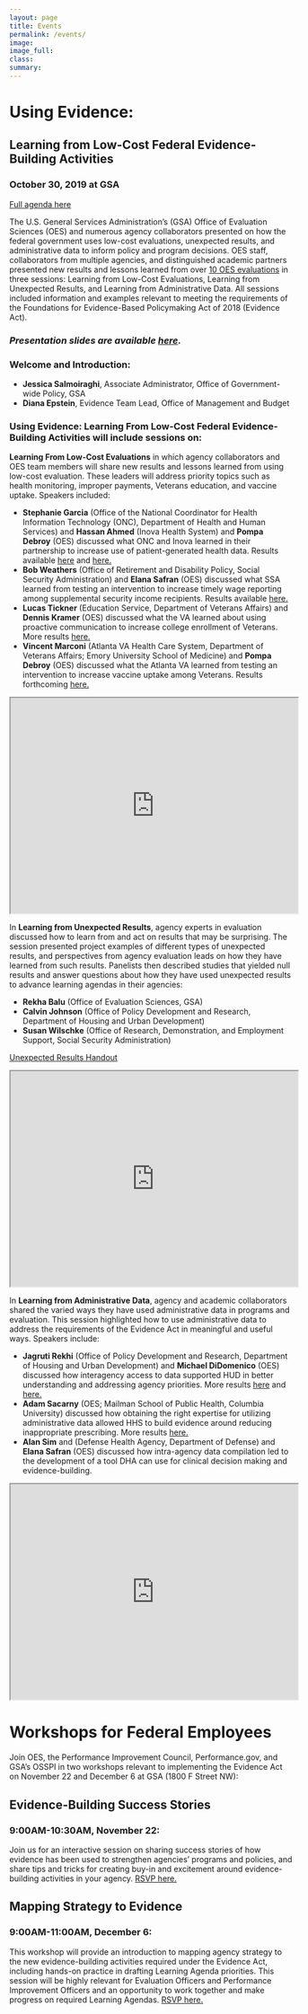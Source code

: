 ```yaml
---
layout: page
title: Events
permalink: /events/
image:
image_full: 
class:
summary: 
---
```

# Using Evidence: 
## Learning from Low-Cost Federal Evidence-Building Activities 
### October 30, 2019 at GSA
<a href="{{ '/assets/files/event-agenda-2019.pdf' | prepend: site.baseurl }}">Full agenda here</a>

The U.S. General Services Administration’s (GSA) Office of Evaluation Sciences (OES) and numerous agency collaborators presented on how the federal government uses low-cost evaluations, unexpected results, and administrative data to inform policy and program decisions. OES staff, collaborators from multiple agencies, and distinguished academic partners presented new results and lessons learned from over <a href="https://oes.gsa.gov/work/">10 OES evaluations</a> in three sessions: Learning from Low-Cost Evaluations, Learning from Unexpected Results, and Learning from Administrative Data. All sessions included information and examples relevant to meeting the requirements of the Foundations for Evidence-Based Policymaking Act of 2018 (Evidence Act). 

### *Presentation slides are available <a href="{{ '/assets/files/oes-event-slides-2019.pdf' | prepend: site.baseurl }}">here</a>.*

### Welcome and Introduction: 
 - **Jessica Salmoiraghi**, Associate Administrator, Office of Government-wide Policy, GSA
 - **Diana Epstein**, Evidence Team Lead, Office of Management and Budget

### Using Evidence: Learning From Low-Cost Federal Evidence-Building Activities will include sessions on: 

**Learning From Low-Cost Evaluations**
in which agency collaborators and OES team members  will share new results and lessons learned from using low-cost evaluation. These leaders will address priority topics such as health monitoring, improper payments, Veterans education, and vaccine uptake. Speakers included: 

  - **Stephanie Garcia** (Office of the National Coordinator for Health Information Technology (ONC), Department of Health and Human Services) and **Hassan Ahmed** (Inova Health System) and **Pompa Debroy** (OES) discussed what ONC and Inova learned in their partnership to increase use of patient-generated health data. Results available <a href="https://oes.gsa.gov/projects/patient-health-data-patient-reminders/">here</a> and <a href="https://oes.gsa.gov/projects/patient-health-data-provider-encouragement/">here.</a> 
  - **Bob Weathers** (Office of Retirement and Disability Policy, Social Security Administration) and **Elana Safran** (OES) discussed what SSA learned from testing an intervention to increase timely wage reporting among supplemental security income recipients. Results available <a href="https://oes.gsa.gov/projects/ssi-wage-reporting/">here.</a>
  - **Lucas Tickner** (Education Service, Department of Veterans Affairs) and **Dennis Kramer** (OES) discussed what the VA learned about using proactive communication to increase college enrollment of Veterans. More results <a href="https://oes.gsa.gov/projects/gi-bill-proactive-communication/">here.</a>
  - **Vincent Marconi** (Atlanta VA Health Care System, Department of Veterans Affairs; Emory University School of Medicine) and **Pompa Debroy** (OES) discussed what the Atlanta VA learned from testing an intervention to increase vaccine uptake among Veterans. Results forthcoming <a href="https://oes.gsa.gov/projects/increasing-adult-vaccines-atlanta-va/">here.</a>
  
  <iframe src="https://www.youtube.com/embed/B8G3hkaXadk" width="512" height="384"></iframe>

In **Learning from Unexpected Results**, agency experts in evaluation discussed how to learn from and act on results that may be surprising. The session presented project examples of different types of unexpected results, and perspectives from agency evaluation leads on how they have learned from such results.  Panelists then described studies that yielded null results and answer questions about how they have used unexpected results to advance learning agendas in their agencies:
  - **Rekha Balu** (Office of Evaluation Sciences, GSA)
  - **Calvin Johnson** (Office of Policy Development and Research, Department of Housing and Urban Development) 
  - **Susan Wilschke** (Office of Research, Demonstration, and Employment Support, Social Security Administration) 
  
  <a href="{{ '/assets/files/unexpected-results-2-pager.pdf' | prepend: site.baseurl }}">Unexpected Results Handout</a>
  
  <iframe src="https://www.youtube.com/embed/izP4xGku5Uk" width="512" height="384"></iframe>

In **Learning from Administrative Data**, agency and academic collaborators shared the varied ways  they have used administrative data in programs and evaluation. This session highlighted how to use administrative data to address the requirements of the Evidence Act in meaningful and useful ways. Speakers include: 
  - **Jagruti Rekhi** (Office of Policy Development and Research, Department of Housing and Urban Development) and **Michael DiDomenico** (OES) discussed how interagency access to data supported HUD in better understanding and addressing agency priorities. More results <a href="https://oes.gsa.gov/projects/increasing-fafsa-completion-nycha/">here</a> and <a href="https://oes.gsa.gov/projects/increasing-fafsa-completion-seattle-and-king-county/">here.</a>
  - **Adam Sacarny** (OES; Mailman School of Public Health, Columbia University) discussed how obtaining the right expertise for utilizing administrative data allowed HHS to build evidence around reducing inappropriate prescribing. More results <a href="https://oes.gsa.gov/projects/quetiapine-prescribing/">here.</a> 
  - **Alan Sim** and (Defense Health Agency, Department of Defense) and **Elana Safran** (OES) discussed how intra-agency data compilation led to the development of a tool DHA can use for clinical decision making and evidence-building. 
  
  <iframe src="https://www.youtube.com/embed/iPzguLOo89Y" width="512" height="384"></iframe>
  

# Workshops for Federal Employees
Join OES, the Performance Improvement Council, Performance.gov, and GSA’s OSSPI in two workshops relevant to implementing the Evidence Act on November 22 and December 6 at GSA (1800 F Street NW): 

## Evidence-Building Success Stories
### 9:00AM-10:30AM, November 22: 
Join us for an interactive session on sharing success stories of how evidence has been used to strengthen agencies’ programs and policies, and share tips and tricks for creating buy-in and excitement around evidence-building activities in your agency. <a href="https://www.eventbrite.com/e/osspi-fall-training-evidence-building-success-stories-for-federal-employees-only-tickets-75358684855">RSVP here.</a>

## Mapping Strategy to Evidence
### 9:00AM-11:00AM, December 6:
This workshop will provide an introduction to mapping agency strategy to the new evidence-building activities required under the Evidence Act, including hands-on practice in drafting Learning Agenda priorities. This session will be highly relevant for Evaluation Officers and Performance Improvement Officers and an opportunity to work together and make progress on required Learning Agendas. <a href="https://www.eventbrite.com/e/osspi-fall-training-mapping-strategy-to-evidence-for-federal-employees-only-tickets-75360947623">RSVP here.</a>

